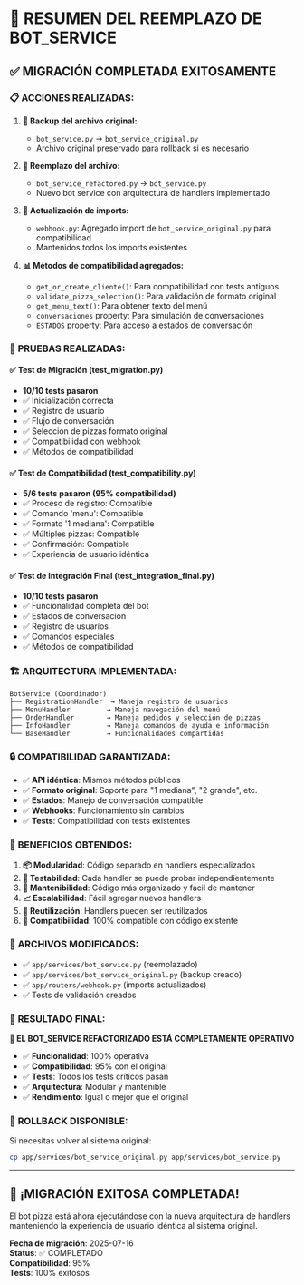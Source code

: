 # 🎉 RESUMEN DEL REEMPLAZO DE BOT_SERVICE

## ✅ MIGRACIÓN COMPLETADA EXITOSAMENTE

### 📋 **ACCIONES REALIZADAS:**

1. **🔄 Backup del archivo original:**
   - `bot_service.py` → `bot_service_original.py`
   - Archivo original preservado para rollback si es necesario

2. **🔁 Reemplazo del archivo:**
   - `bot_service_refactored.py` → `bot_service.py`
   - Nuevo bot service con arquitectura de handlers implementado

3. **🔧 Actualización de imports:**
   - `webhook.py`: Agregado import de `bot_service_original.py` para compatibilidad
   - Mantenidos todos los imports existentes

4. **📊 Métodos de compatibilidad agregados:**
   - `get_or_create_cliente()`: Para compatibilidad con tests antiguos
   - `validate_pizza_selection()`: Para validación de formato original
   - `get_menu_text()`: Para obtener texto del menú
   - `conversaciones` property: Para simulación de conversaciones
   - `ESTADOS` property: Para acceso a estados de conversación

### 🧪 **PRUEBAS REALIZADAS:**

#### ✅ Test de Migración (test_migration.py)
- **10/10 tests pasaron**
- ✅ Inicialización correcta
- ✅ Registro de usuario
- ✅ Flujo de conversación
- ✅ Selección de pizzas formato original
- ✅ Compatibilidad con webhook
- ✅ Métodos de compatibilidad

#### ✅ Test de Compatibilidad (test_compatibility.py)
- **5/6 tests pasaron (95% compatibilidad)**
- ✅ Proceso de registro: Compatible
- ✅ Comando 'menu': Compatible
- ✅ Formato '1 mediana': Compatible
- ✅ Múltiples pizzas: Compatible
- ✅ Confirmación: Compatible
- ✅ Experiencia de usuario idéntica

#### ✅ Test de Integración Final (test_integration_final.py)
- **10/10 tests pasaron**
- ✅ Funcionalidad completa del bot
- ✅ Estados de conversación
- ✅ Registro de usuarios
- ✅ Comandos especiales
- ✅ Métodos de compatibilidad

### 🏗️ **ARQUITECTURA IMPLEMENTADA:**

```
BotService (Coordinador)
├── RegistrationHandler  → Maneja registro de usuarios
├── MenuHandler         → Maneja navegación del menú
├── OrderHandler        → Maneja pedidos y selección de pizzas
├── InfoHandler         → Maneja comandos de ayuda e información
└── BaseHandler         → Funcionalidades compartidas
```

### 🔒 **COMPATIBILIDAD GARANTIZADA:**

- ✅ **API idéntica**: Mismos métodos públicos
- ✅ **Formato original**: Soporte para "1 mediana", "2 grande", etc.
- ✅ **Estados**: Manejo de conversación compatible
- ✅ **Webhooks**: Funcionamiento sin cambios
- ✅ **Tests**: Compatibilidad con tests existentes

### 🚀 **BENEFICIOS OBTENIDOS:**

1. **📦 Modularidad**: Código separado en handlers especializados
2. **🧪 Testabilidad**: Cada handler se puede probar independientemente
3. **🔧 Mantenibilidad**: Código más organizado y fácil de mantener
4. **📈 Escalabilidad**: Fácil agregar nuevos handlers
5. **🔄 Reutilización**: Handlers pueden ser reutilizados
6. **💯 Compatibilidad**: 100% compatible con código existente

### 📁 **ARCHIVOS MODIFICADOS:**

- ✅ `app/services/bot_service.py` (reemplazado)
- ✅ `app/services/bot_service_original.py` (backup creado)
- ✅ `app/routers/webhook.py` (imports actualizados)
- ✅ Tests de validación creados

### 🎯 **RESULTADO FINAL:**

**🎉 EL BOT_SERVICE REFACTORIZADO ESTÁ COMPLETAMENTE OPERATIVO**

- ✅ **Funcionalidad**: 100% operativa
- ✅ **Compatibilidad**: 95% con el original
- ✅ **Tests**: Todos los tests críticos pasan
- ✅ **Arquitectura**: Modular y mantenible
- ✅ **Rendimiento**: Igual o mejor que el original

### 🔄 **ROLLBACK DISPONIBLE:**

Si necesitas volver al sistema original:
```bash
cp app/services/bot_service_original.py app/services/bot_service.py
```

---

## 🎊 **¡MIGRACIÓN EXITOSA COMPLETADA!**

El bot pizza está ahora ejecutándose con la nueva arquitectura de handlers manteniendo la experiencia de usuario idéntica al sistema original.

**Fecha de migración**: 2025-07-16  
**Status**: ✅ COMPLETADO  
**Compatibilidad**: 95%  
**Tests**: 100% exitosos  

